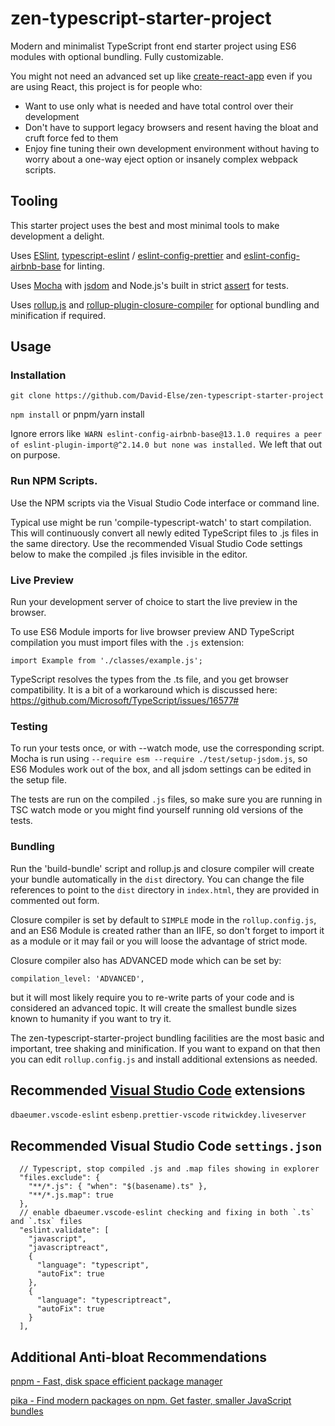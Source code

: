 # zen-typescript-starter-project

Modern and minimalist TypeScript front end starter project using ES6 modules
with optional bundling. Fully customizable.

You might not need an advanced set up like
[create-react-app](https://github.com/facebook/create-react-app) even if you are
using React, this project is for people who:

- Want to use only what is needed and have total control over their development
- Don't have to support legacy browsers and resent having the bloat and cruft
  force fed to them
- Enjoy fine tuning their own development environment without having to worry
  about a one-way eject option or insanely complex webpack scripts.

## Tooling

This starter project uses the best and most minimal tools to make development a
delight.

Uses [ESlint](https://eslint.org/),
[typescript-eslint](https://github.com/typescript-eslint/typescript-eslint) /
[eslint-config-prettier](https://github.com/prettier/eslint-config-prettier) and
[eslint-config-airbnb-base](https://github.com/airbnb/javascript) for linting.

Uses [Mocha](https://mochajs.org/) with [jsdom](https://github.com/jsdom/jsdom)
and Node.js's built in strict [assert](https://nodejs.org/api/assert.html) for
tests.

Uses [rollup.js](https://rollupjs.org/guide/en) and
[rollup-plugin-closure-compiler](https://github.com/ampproject/rollup-plugin-closure-compiler)
for optional bundling and minification if required.

## Usage

### Installation

`git clone https://github.com/David-Else/zen-typescript-starter-project`

`npm install` or pnpm/yarn install

Ignore errors like
 `WARN eslint-config-airbnb-base@13.1.0 requires a peer of eslint-plugin-import@^2.14.0 but none was installed.`
We left that out on purpose.

### Run NPM Scripts.

Use the NPM scripts via the Visual Studio Code interface or command line.

Typical use might be run 'compile-typescript-watch' to start compilation. This
will continuously convert all newly edited TypeScript files to .js files in the
same directory. Use the recommended Visual Studio Code settings below to make
the compiled .js files invisible in the editor.

### Live Preview

Run your development server of choice to start the live preview in the browser.

To use ES6 Module imports for live browser preview AND TypeScript compilation
you must import files with the `.js` extension:

```
import Example from './classes/example.js';
```

TypeScript resolves the types from the .ts file, and you get browser
compatibility. It is a bit of a workaround which is discussed here:
https://github.com/Microsoft/TypeScript/issues/16577#

### Testing

To run your tests once, or with --watch mode, use the corresponding script.
Mocha is run using `--require esm --require ./test/setup-jsdom.js`, so ES6
Modules work out of the box, and all jsdom settings can be edited in the setup
file.

The tests are run on the compiled `.js` files, so make sure you are running in
TSC watch mode or you might find yourself running old versions of the tests.

### Bundling

Run the 'build-bundle' script and rollup.js and closure compiler will create
your bundle automatically in the `dist` directory. You can change the file
references to point to the `dist` directory in `index.html`, they are provided
in commented out form.

Closure compiler is set by default to `SIMPLE` mode in the `rollup.config.js`,
and an ES6 Module is created rather than an IIFE, so don't forget to import it
as a module or it may fail or you will loose the advantage of strict mode.

Closure compiler also has ADVANCED mode which can be set by:

```
compilation_level: 'ADVANCED',
```

but it will most likely require you to re-write parts of your code and is
considered an advanced topic. It will create the smallest bundle sizes known to
humanity if you want to try it.

The zen-typescript-starter-project bundling facilities are the most basic and
important, tree shaking and minification. If you want to expand on that then you
can edit `rollup.config.js` and install additional extensions as needed.

## Recommended [Visual Studio Code](https://code.visualstudio.com/) extensions

`dbaeumer.vscode-eslint` `esbenp.prettier-vscode` `ritwickdey.liveserver`

## Recommended Visual Studio Code `settings.json`

```
  // Typescript, stop compiled .js and .map files showing in explorer
  "files.exclude": {
    "**/*.js": { "when": "$(basename).ts" },
    "**/*.js.map": true
  },
  // enable dbaeumer.vscode-eslint checking and fixing in both `.ts` and `.tsx` files
  "eslint.validate": [
    "javascript",
    "javascriptreact",
    {
      "language": "typescript",
      "autoFix": true
    },
    {
      "language": "typescriptreact",
      "autoFix": true
    }
  ],
```

## Additional Anti-bloat Recommendations

[pnpm - Fast, disk space efficient package manager](https://pnpm.js.org/)

[pika - Find modern packages on npm. Get faster, smaller JavaScript bundles](https://www.pikapkg.com/)
